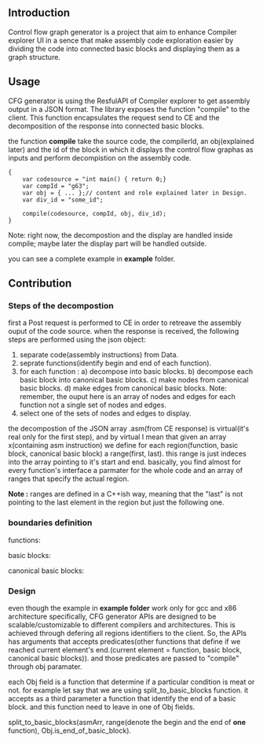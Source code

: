 Introduction
-----------

Control flow graph generator is a project that aim to  enhance Compiler explorer UI in a sence that make assembly
code exploration easier by dividing the code into connected basic blocks and displaying them as a graph structure.


## Usage ##

CFG generator is using the ResfulAPI of Compiler explorer to get assembly output in a JSON format.
The library exposes the function "compile" to the client. This function encapsulates the request send to CE and the
decomposition of the response into connected basic blocks.

the function **compile** take the source code, the compilerId, an obj(explained later) and the id of the block in which
it displays the control flow graphas as inputs and perform decompistion on the assembly code.

```JS
{
    var codesource = "int main() { return 0;}
    var compId = "g63";
    var obj = { ... };// content and role explained later in Design.
    var div_id = "some_id";

    compile(codesource, compId, obj, div_id);
}
```
Note: right now, the decompostion and the display are handled inside compile; maybe later the display part will be handled
outside.

you can see a complete example in **example** folder.


## Contribution

### Steps of the decompostion

first a Post request is performed to CE in order to retreave the assembly ouput of the code source.
when the response is received, the following steps are performed using the json object:

1) separate code(assembly instructions) from Data.
2) seprate functions(identify begin and end of each function).
3) for each function :
   a) decompose into basic blocks.
   b) decompose each basic block  into canonical basic blocks.
   c) make nodes from canonical basic blocks.
   d) make edges from canonical basic blocks.
  Note: remember, the ouput here is  an array of nodes and edges for each function not a single set of nodes and edges.
4) select one of the sets of nodes and edges to display.


the decompostion of the JSON array .asm(from CE response) is virtual(it's real only for the first step), and by virtual I mean
that given an array x(containing asm instruction) we define for each region(function, basic block, canonical basic block) a range(first, last).
this range is just indeces into the array pointing to it's start and end. basically, you find almost for every function's interface
a parmater for the whole code and an array of ranges that specify the actual region.


**Note :** ranges are defined in a C++ish way, meaning that the "last" is not pointing to the last element in the region but
           just the following one.


### boundaries definition
functions:

basic blocks:

canonical basic blocks:





### Design  ###

even though the example in **example folder** work only for gcc and x86 architecture specifically, CFG generator APIs are
designed to be scalable/customizable to different compilers and architectures. This is achieved through defering all regions
identifiers to the client. So, the APIs has arguments that accepts predicates(other functions that define if we reached
current element's end.(current element = function, basic block, canonical basic blocks)). and those predicates are passed
to "compile" through obj paramater.

each Obj field is a function that determine if a particular condition is meat or not. for example let say that we are using
split_to_basic_blocks function. it accepts as a third parameter a function that identify  the end of a basic block. and this
function need to leave in one of Obj fields.

split_to_basic_blocks(asmArr, range(denote the begin and the end of **one** function), Obj.is_end_of_basic_block).






